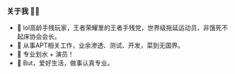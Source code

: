 ### 关于我 🐱‍👤
- 🔭 lol高龄手残玩家，王者荣耀里的王者手残党，世界级拖延运动员，非饿死不起床协会会长。
- 🔭 从事APT相关工作，业余渗透、测试、开发，菜到无国界。
- 🔭 专业划水 + 演员！
- 🌱 But，爱好生活，做事认真专业。
